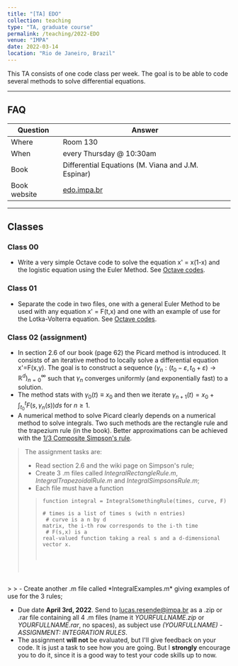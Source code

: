 ```yaml
---
title: "[TA] EDO"
collection: teaching
type: "TA, graduate course"
permalink: /teaching/2022-EDO
venue: "IMPA"
date: 2022-03-14
location: "Rio de Janeiro, Brazil"
---
```


This TA consists of one code class per week. The goal is to be able to code several methods to solve differential equations.

---

## FAQ

| Question | Answer |
| -- | - |
| Where | Room 130 |
| When | every Thursday @ 10:30am |
| Book | Differential Equations (M. Viana and J.M. Espinar) |
| Book website | [edo.impa.br](https://edo.impa.br/) |

---
## Classes

### Class 00

* Write a very simple Octave code to solve the equation x' = x(1-x) and the logistic equation using the Euler Method. See [Octave codes](/files/).

### Class 01

* Separate the code in two files, one with a general Euler Method to be used with any equation x' = F(t,x) and one with an example of use for the Lotka-Volterra equation. See [Octave codes](/files/).

### Class 02 (assignment)

* In section 2.6 of our book (page 62) the Picard method is introduced. It consists of an iterative method to locally solve a differential equation x'=F(x,y). The goal is to construct a sequence $(\gamma_n: (t_0-\varepsilon, t_0 + \varepsilon) \to \mathbb{R}^d)_{n=0}^\infty$ such that $\gamma_n$ converges uniformly (and exponentially fast) to a solution.
* The method stats with $\gamma_0(t) \equiv x_0$ and then we iterate $\gamma_{n+1}(t) = x_0 + \int_{t_0}^t F(s, \gamma_n(s)) ds$ for $n \geq 1$.
* A numerical method to solve Picard clearly depends on a numerical method to solve integrals. Two such methods are the rectangle rule and the trapezium rule (in the book). Better approximations can be achieved with the [1/3 Composite Simpson's rule](https://en.wikipedia.org/wiki/Simpson%27s_rule).
> The assignment tasks are: 
> - Read section 2.6 and the wiki page on Simpson's rule;
> - Create 3 .m files called *IntegralRectangleRule.m*, *IntegralTrapezoidalRule.m* and *IntegralSimpsonsRule.m*;
> - Each file must have a function
>> <code>function integral = IntegralSomethingRule(times, curve, F)
<br> # times is a list of times s (with n
 entries)
<br> # curve is a n by d matrix, the i-th row corresponds to the i-th time
<br> # F(s,x) is a real-valued function taking a real s and a d-dimensional vector x. 
</code>
>
> - Create another .m file called *IntegralExamples.m* giving examples of use for the 3 rules;

* Due date <strong>April 3rd, 2022</strong>. Send to [lucas.resende@impa.br](mailto:lucas.resende@impa.br) as a .zip or .rar file containing all 4 .m files (name it *YOURFULLNAME.zip* or *YOURFULLNAME.rar*, no spaces), as subject use *(YOURFULLNAME) - ASSIGNMENT: INTEGRATION RULES*.
* The assignment <strong>will not</strong> be evaluated, but I'll give feedback on your code. It is just a task to see how you are going. But I <strong>strongly</strong> encourage you to do it, since it is a good way to test your code skills up to now.

